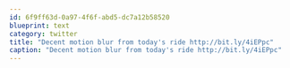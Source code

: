 ```yaml
---
id: 6f9ff63d-0a97-4f6f-abd5-dc7a12b58520
blueprint: text
category: twitter
title: "Decent motion blur from today's ride http://bit.ly/4iEPpc"
caption: "Decent motion blur from today's ride http://bit.ly/4iEPpc"
---
```

